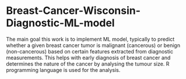 # Breast-Cancer-Wisconsin-Diagnostic-ML-model

The main goal this work is to implement ML model, typically to predict whether a given breast cancer tumor is malignant (cancerous) or benign (non-cancerous) based on certain features extracted from diagnostic measurements. This helps with early diagnosis of breast cancer and determines the nature of the cancer by analysing the tumour size.
R programming language is used for the analysis.
